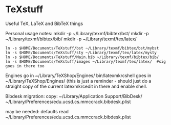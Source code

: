 # TeXstuff
Useful TeX, LaTeX and BibTeX things

Personal usage notes:
    mkdir -p ~/Library/texmf/bibtex/bst/
    mkdir -p ~/Library/texmf/bibtex/bib/
    mkdir -p ~/Library/texmf/tex/latex/

    ln -s $HOME/Documents/TeXstuff/bst ~/Library/texmf/bibtex/bst/mybst 
    ln -s $HOME/Documents/TeXstuff/sty ~/Library/texmf/tex/latex/mysty
    ln -s $HOME/Documents/TeXstuff/Main.bib ~/Library/texmf/bibtex/bib/
    ln -s $HOME/Documents/TeXstuff/images ~/Library/texmf/tex/latex/  #sig goes in there too

Engines go in ~/Library/TeXShop/Engines/
bin/latexmkrcshell goes in ~/Library/TeXShop/Engines/ (this is just a reminder - should just do a straight copy of the current latexmkrcedit in there and enable shell.


Bibdesk migration:
copy:
~/Library/Application Support/BibDesk/
~/Library/Preferences/edu.ucsd.cs.mmccrack.bibdesk.plist 

may be needed:
defaults read ~/Library/Preferences/edu.ucsd.cs.mmccrack.bibdesk.plist
